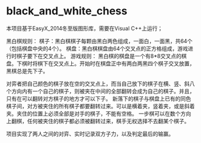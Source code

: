 # black_and_white_chess
本项目基于EasyX_2014冬至版图形库，需要在Visual C++上运行；

黑白棋规则：
棋子：黑白棋棋子每颗由黑白两色组成，一面白，一面黑，共64个（包括棋盘中央的4个）。
棋盘：黑白棋棋盘由64个交叉点的正方格组成，游戏进行时棋子要下在交叉点上。
游戏规则：
黑白棋的棋盘是一个有8*8交叉点的棋盘。下棋时将棋下在交叉点上。开始时在棋盘正中有两白两黑四个棋子交叉放置，黑棋总是先下子。

对弈者把自己颜色的棋子放在空的交叉点上，而当自己放下的棋子在横、竖、斜八个方向内有一个自己的棋子，则被夹在中间的全部翻转会成为自己的棋子。并且，只有在可以翻转对方棋子的地方才可以下子。
新落下的棋子与棋盘上已有的同色棋子间，对方被夹住的所有棋子都要翻转过来。可以是横着夹，竖着夹，或是斜着夹。夹住的位置上必须全部是对手的棋子，不能有空格。
一步棋可以在数个方向上翻棋，任何被夹住的棋子都必须被翻转过来，棋手无权选择不去翻某个棋子。


项目实现了两人之间的对弈、实时记录双方子力，以及判定最后的输赢。
